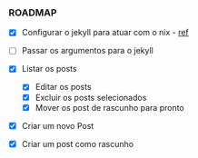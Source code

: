 ### ROADMAP

- [x] Configurar o jekyll para atuar com o nix - [ref](https://nathan.gs/2019/04/19/using-jekyll-and-nix-to-blog/)

- [ ] Passar os argumentos para o jekyll 
- [x] Listar os posts 
	- [x] Editar os posts
	- [x] Excluir os posts selecionados
	- [x] Mover os post de rascunho para pronto
- [x] Criar um novo Post
- [x] Criar um post como rascunho
